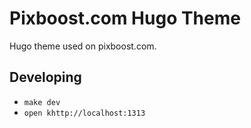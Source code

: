 # Pixboost.com Hugo Theme

Hugo theme used on pixboost.com.

## Developing

* `make dev`
* `open khttp://localhost:1313`